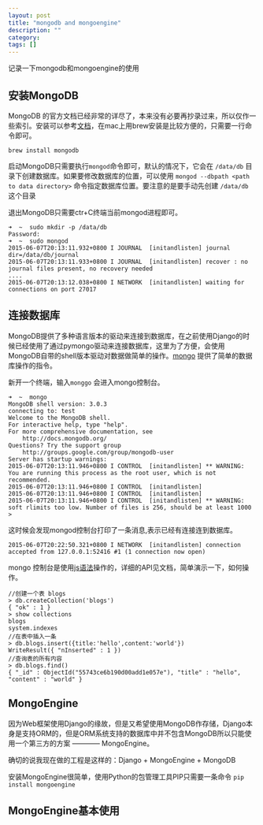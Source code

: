 ```yaml
---
layout: post
title: "mongodb and mongoengine"
description: ""
category: 
tags: []
---
```


记录一下mongodb和mongoengine的使用

## 安装MongoDB

MongoDB 的官方文档已经非常的详尽了，本来没有必要再抄录过来，所以仅作一些索引。安装可以参考[文档](http://docs.mongodb.org/manual/tutorial/install-mongodb-on-os-x/?_ga=1.177060902.2092388320.1433676967)，在mac上用brew安装是比较方便的，只需要一行命令即可。

```
brew install mongodb
```

启动MongoDB只需要执行`mongod`命令即可，默认的情况下，它会在 `/data/db` 目录下创建数据库。如果要修改数据库的位置，可以使用 `mongod --dbpath <path to data directory>` 命令指定数据库位置。要注意的是要手动先创建 `/data/db` 这个目录

退出MongoDB只需要ctr+C终端当前mongod进程即可。

```
➜  ~  sudo mkdir -p /data/db
Password:
➜  ~  sudo mongod 
2015-06-07T20:13:11.932+0800 I JOURNAL  [initandlisten] journal dir=/data/db/journal
2015-06-07T20:13:11.933+0800 I JOURNAL  [initandlisten] recover : no journal files present, no recovery needed
....
2015-06-07T20:13:12.038+0800 I NETWORK  [initandlisten] waiting for connections on port 27017
```

## 连接数据库

MongoDB提供了多种语言版本的驱动来连接到数据库，在之前使用Django的时候已经使用了通过pymongo驱动来连接数据库，这里为了方便，会使用MongoDB自带的shell版本驱动对数据做简单的操作。[mongo](http://docs.mongodb.org/manual/reference/mongo-shell/) 提供了简单的数据库操作的指令。

新开一个终端，输入`monggo` 会进入mongo控制台。

```
➜  ~  mongo
MongoDB shell version: 3.0.3
connecting to: test
Welcome to the MongoDB shell.
For interactive help, type "help".
For more comprehensive documentation, see
	http://docs.mongodb.org/
Questions? Try the support group
	http://groups.google.com/group/mongodb-user
Server has startup warnings: 
2015-06-07T20:13:11.946+0800 I CONTROL  [initandlisten] ** WARNING: You are running this process as the root user, which is not recommended.
2015-06-07T20:13:11.946+0800 I CONTROL  [initandlisten] 
2015-06-07T20:13:11.946+0800 I CONTROL  [initandlisten] 
2015-06-07T20:13:11.946+0800 I CONTROL  [initandlisten] ** WARNING: soft rlimits too low. Number of files is 256, should be at least 1000
> 
```

这时候会发现mongod控制台打印了一条消息,表示已经有连接连到数据库。

```
2015-06-07T20:22:50.321+0800 I NETWORK  [initandlisten] connection accepted from 127.0.0.1:52416 #1 (1 connection now open)
```

mongo 控制台是使用[js语法](http://docs.mongodb.org/manual/reference/method/)操作的，详细的API见文档，简单演示一下，如何操作。

```
//创建一个表 blogs
> db.createCollection('blogs')
{ "ok" : 1 }
> show collections
blogs
system.indexes
//在表中插入一条
> db.blogs.insert({title:'hello',content:'world'})
WriteResult({ "nInserted" : 1 })
//查询表的所有内容
> db.blogs.find()
{ "_id" : ObjectId("55743ce6b190d00add1e057e"), "title" : "hello", "content" : "world" }
```

## MongoEngine

因为Web框架使用Django的缘故，但是又希望使用MongoDB作存储，Django本身是支持ORM的，但是ORM系统支持的数据库中并不包含MongoDB所以只能使用一个第三方的方案 ———— MongoEngine。

确切的说我现在做的工程是这样的：Django + MongoEngine + MongoDB

安装MongoEngine很简单，使用Python的包管理工具PIP只需要一条命令 `pip install mongoengine`

## MongoEngine基本使用

